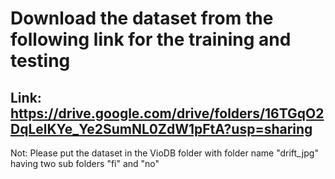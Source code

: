 # Download the dataset from the following link for the training and testing
## Link: https://drive.google.com/drive/folders/16TGqO2DqLelKYe_Ye2SumNL0ZdW1pFtA?usp=sharing

Not: Please put the dataset in the VioDB folder with folder name "drift_jpg" having two sub folders "fi" and "no"

